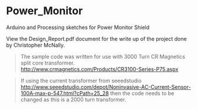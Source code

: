 Power_Monitor
=============

Arduino and Processing sketches for Power Monitor Shield

View the Design_Report.pdf document for the write up of the project done by Christopher McNally.

>The sample code was written for use with 3000 Turn CR Magnetics split core transformer. http://www.crmagnetics.com/Products/CR3100-Series-P75.aspx

>If using the current transformer from seeedstudio http://www.seeedstudio.com/depot/Noninvasive-AC-Current-Sensor-100A-max-p-547.html?cPath=25_28 then the code needs to be changed as this is a 2000 turn transformer.
